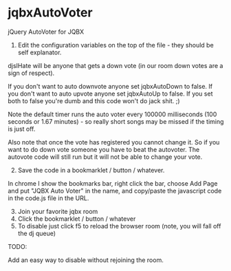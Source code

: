 # jqbxAutoVoter
jQuery AutoVoter for JQBX

1. Edit the configuration variables on the top of the file - they should be self explanator.

djsIHate will be anyone that gets a down vote (in our room down votes are a sign of respect).  

If you don't want to auto downvote anyone set jqbxAutoDown to false.
If you don't want to auto upvote anyone set jqbxAutoUp to false.
If you set both to false you're dumb and this code won't do jack shit.  ;)

Note the default timer runs the auto voter every 100000 milliseconds (100 seconds or 1.67 minutes) - so really short songs may be missed if the timing is just off.

Also note that once the vote has registered you cannot change it.  So if you want to do down vote someone you have to beat the autovoter. The autovote code will still run but it will not be able to change your vote.

2. Save the code in a bookmarklet / button / whatever.  

In chrome I show the bookmarks bar, right click the bar, choose Add Page and put "JQBX Auto Voter" in the name, and copy/paste the javascript code in the code.js file in the URL.

3. Join your favorite jqbx room
4. Click the bookmarklet / button / whatever
5. To disable just click f5 to reload the browser room (note, you will fall off the dj queue)

TODO:

Add an easy way to disable without rejoining the room.
